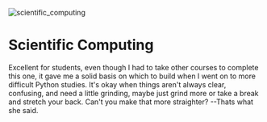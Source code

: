 ![scientific_computing](https://github.com/padrigon-lynbert/FreeCodeCamp-scientific_computing_with_python--not-finished--under-developlemt/assets/123610073/2795c929-17bd-48c6-9be0-89c24324896d) <br>

# Scientific Computing
Excellent for students, even though I had to take other courses to complete this one, it gave me a solid basis on which to build when I went on to more difficult Python studies. It's okay when things aren't always clear, confusing, and need a little grinding, maybe just grind more or take a break and stretch your back. Can't you make that more straighter? --Thats what she said.

